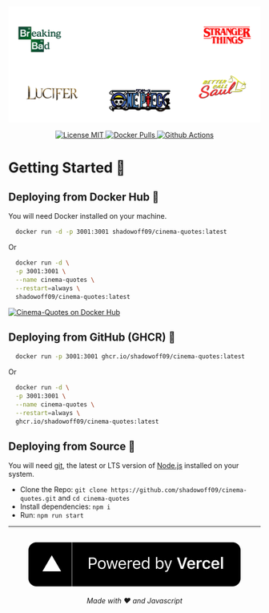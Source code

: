 ![](src/public/images/banner.png)</br>
<p align="center">
  <a href="./LICENSE">
    <img src="https://img.shields.io/badge/License-MIT-0aa8d2?logo=opensourceinitiative&logoColor=fff" alt="License MIT">
  </a>
  <a href="https://hub.docker.com/r/shadowoff09/cinema-quotes">
    <img src="https://img.shields.io/docker/pulls/shadowoff09/cinema-quotes?logo=docker&color=0aa8d2&logoColor=fff" alt="Docker Pulls">
  </a>
  <a href="https://github.com/shadowoff09/cinema-quotes/actions/workflows/docker.yml">
    <img src="https://github.com/shadowoff09/cinema-quotes/actions/workflows/docker.yml/badge.svg" alt="Github Actions">
  </a>
</p>

# Getting Started 🚀
## Deploying from Docker Hub 🐳

You will need Docker installed on your machine.

```bash
  docker run -d -p 3001:3001 shadowoff09/cinema-quotes:latest
```

Or

```bash
  docker run -d \
  -p 3001:3001 \
  --name cinema-quotes \
  --restart=always \
  shadowoff09/cinema-quotes:latest
```


[![Cinema-Quotes on Docker Hub](https://dockerico.blankenship.io/image/shadowoff09/cinema-quotes)](https://hub.docker.com/r/shadowoff09/cinema-quotes)

## Deploying from GitHub (GHCR) 🐙

```bash
  docker run -p 3001:3001 ghcr.io/shadowoff09/cinema-quotes:latest
```

Or

```bash
  docker run -d \
  -p 3001:3001 \
  --name cinema-quotes \
  --restart=always \
  ghcr.io/shadowoff09/cinema-quotes:latest
```

## Deploying from Source 🔨

You will need [git](https://git-scm.com/downloads), the latest or LTS version of [Node.js](https://nodejs.org/) installed on your system.

- Clone the Repo: `git clone https://github.com/shadowoff09/cinema-quotes.git` and `cd cinema-quotes`
- Install dependencies: `npm i`
- Run: `npm run start`

---

<p align="center">
  <br>
  <a href="https://vercel.com?utm_source=shadowoff09&utm_campaign=oss">
    <img src="./powered-by-vercel.svg" />
  </a>
  <br><br>
  <i>Made with ❤️ and Javascript</i>
</p>
